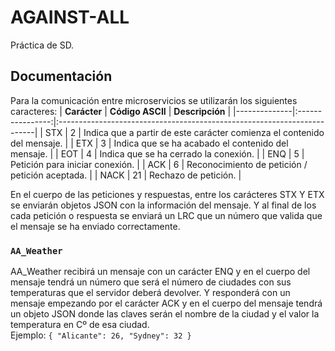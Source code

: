 # AGAINST-ALL
Práctica de SD.

## Documentación
Para la comunicación entre microservicios se utilizarán los siguientes caracteres:
| **Carácter** | **Código ASCII** | **Descripción**                                                         |
|--------------|:----------------:|:------------------------------------------------------------------------|
| STX          |         2        | Indica que a partir de este carácter comienza el contenido del mensaje. |
| ETX          |         3        | Indica que se ha acabado el contenido del mensaje.                      |
| EOT          |         4        | Indica que se ha cerrado la conexión.                                   |
| ENQ          |         5        | Petición para iniciar conexión.                                         |
| ACK          |         6        | Reconocimiento de petición / petición aceptada.                         |
| NACK         |        21        | Rechazo de petición.                                                    |

En el cuerpo de las peticiones y respuestas, entre los carácteres STX Y ETX se enviarán objetos JSON con la información del mensaje. Y al final de los cada petición o respuesta se enviará un LRC que un número que valida que el mensaje se ha enviado correctamente.

### `AA_Weather`
AA_Weather recibirá un mensaje con un carácter ENQ y en el cuerpo del mensaje tendrá un número que será el número de ciudades con sus temperaturas que el servidor deberá devolver. Y responderá con un mensaje empezando por el carácter ACK y en el cuerpo del mensaje tendrá un objeto JSON donde las claves serán el nombre de la ciudad y el valor la temperatura en Cº de esa ciudad.  
Ejemplo:
`
{
    "Alicante": 26,
    "Sydney": 32
}
`

